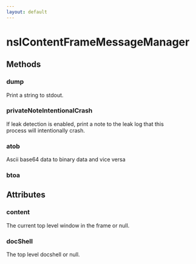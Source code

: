 ```yaml
---
layout: default
---
```


# nsIContentFrameMessageManager #

## Methods ##

### dump ###
  
Print a string to stdout.  
  

### privateNoteIntentionalCrash ###
  
If leak detection is enabled, print a note to the leak log that this  
process will intentionally crash.  
  

### atob ###
  
Ascii base64 data to binary data and vice versa  
  

### btoa ###

## Attributes ##

### content ###
  
The current top level window in the frame or null.  
  

### docShell ###
  
The top level docshell or null.  
  
